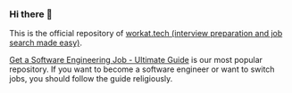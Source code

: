 ### Hi there 👋

This is the official repository of [workat.tech (interview preparation and job search made easy)](workat.tech).

[Get a Software Engineering Job - Ultimate Guide](https://github.com/workattech/get-a-software-engineering-job) is our most popular repository. If you want to become a software engineer or want to switch jobs, you should follow the guide religiously.
